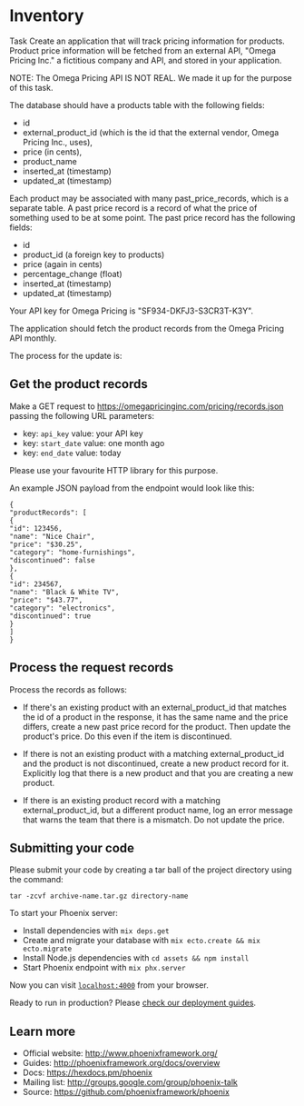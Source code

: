# Inventory

Task
Create an application that will track pricing information for products. Product price information will be fetched from an external API, "Omega Pricing Inc." a fictitious company and API, and stored in your application.

NOTE: The Omega Pricing API IS NOT REAL. We made it up for the purpose of this task.

The database should have a products table with the following fields:
- id
- external_product_id (which is the id that the external vendor, Omega Pricing Inc., uses), 
- price (in cents),
- product_name
- inserted_at (timestamp)
- updated_at (timestamp)


Each product may be associated with many past_price_records, which is a separate table. A past price record is a record of what the price of something used to be at some point. The past price record has the following fields:
- id
- product_id (a foreign key to products)
- price (again in cents)
- percentage_change (float)
- inserted_at (timestamp)
- updated_at (timestamp)

Your API key for Omega Pricing is "SF934-DKFJ3-S3CR3T-K3Y".

The application should fetch the product records from the Omega Pricing API monthly.

The process for the update is:

## Get the product records

Make a GET request to https://omegapricinginc.com/pricing/records.json passing the following URL parameters:

- key: `api_key` value: your API key
- key: `start_date` value: one month ago
- key: `end_date` value: today

Please use your favourite HTTP library for this purpose.

An example JSON payload from the endpoint would look like this:

```
{
"productRecords": [
{
"id": 123456,
"name": "Nice Chair",
"price": "$30.25",
"category": "home-furnishings",
"discontinued": false
},
{
"id": 234567,
"name": "Black & White TV",
"price": "$43.77",
"category": "electronics",
"discontinued": true
}
]
}
```

## Process the request records
Process the records as follows:

* If there's an existing product with an external_product_id that matches the id of a product in the response, it has the same name and the price differs, create a new past price record for the product. Then update the product's price. Do this even if the item is discontinued.

* If there is not an existing product with a matching external_product_id and the product is not discontinued, create a new product record for it. Explicitly log that there is a new product and that you are creating a new product.

* If there is an existing product record with a matching external_product_id, but a different product name, log an error message that warns the team that there is a mismatch. Do not update the price.

## Submitting your code

Please submit your code by creating a tar ball of the project directory using the command:

`tar -zcvf archive-name.tar.gz directory-name`




To start your Phoenix server:

  * Install dependencies with `mix deps.get`
  * Create and migrate your database with `mix ecto.create && mix ecto.migrate`
  * Install Node.js dependencies with `cd assets && npm install`
  * Start Phoenix endpoint with `mix phx.server`

Now you can visit [`localhost:4000`](http://localhost:4000) from your browser.

Ready to run in production? Please [check our deployment guides](http://www.phoenixframework.org/docs/deployment).

## Learn more

  * Official website: http://www.phoenixframework.org/
  * Guides: http://phoenixframework.org/docs/overview
  * Docs: https://hexdocs.pm/phoenix
  * Mailing list: http://groups.google.com/group/phoenix-talk
  * Source: https://github.com/phoenixframework/phoenix
